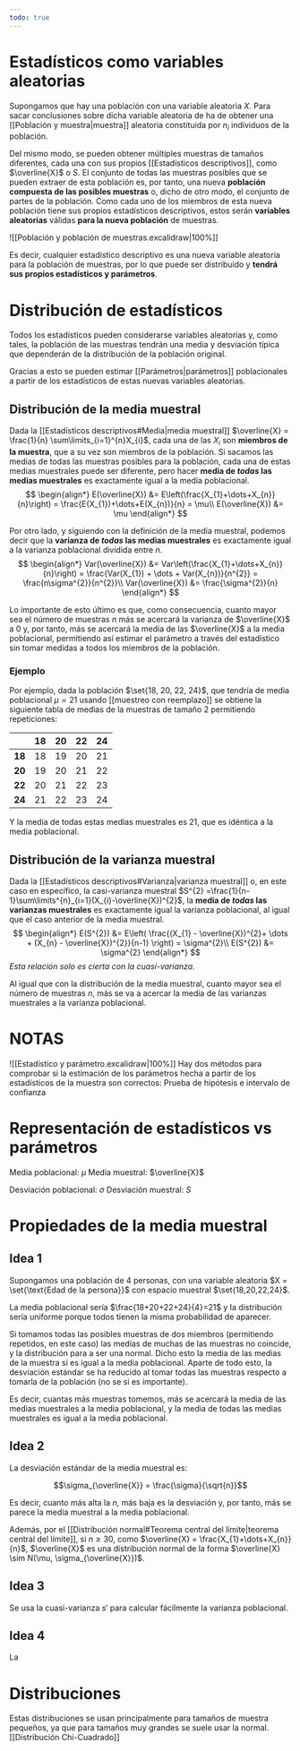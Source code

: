 ```yaml
---
todo: true
---
```

# Estadísticos como variables aleatorias

Supongamos que hay una población con una variable aleatoria $X$. Para sacar conclusiones sobre dicha variable aleatoria de ha de obtener una [[Población y muestra|muestra]] aleatoria constituida por $n_{i}$ individuos de la población.

Del mismo modo, se pueden obtener múltiples muestras de tamaños diferentes, cada una con sus propios [[Estadísticos descriptivos]], como $\overline{X}$ o $S$. El conjunto de todas las muestras posibles que se pueden extraer de esta población es, por tanto, una nueva **población compuesta de las posibles muestras** o, dicho de otro modo, el conjunto de partes de la población. Como cada uno de los miembros de esta nueva población tiene sus propios estadísticos descriptivos, estos serán **variables aleatorias** válidas **para la nueva población** de muestras.

![[Población y población de muestras.excalidraw|100%]]

Es decir, cualquier estadístico descriptivo es una nueva variable aleatoria para la población de muestras, por lo que puede ser distribuido y **tendrá sus propios estadísticos y parámetros**.

# Distribución de estadísticos

Todos los estadísticos pueden considerarse variables aleatorias y, como tales, la población de las muestras tendrán una media y desviación típica que dependerán de la distribución de la población original.

Gracias a esto se pueden estimar [[Parámetros|parámetros]] poblacionales a partir de los estadísticos de estas nuevas variables aleatorias.

## Distribución de la media muestral

Dada la [[Estadísticos descriptivos#Media|media muestral]] $\overline{X} = \frac{1}{n} \sum\limits_{i=1}^{n}X_{i}$, cada una de las $X_{i}$ son **miembros de la muestra**, que a su vez son miembros de la población. Si sacamos las medias de todas las muestras posibles para la población, cada una de estas medias muestrales puede ser diferente, pero hacer **media de *todas* las medias muestrales** es exactamente igual a la media poblacional.
$$
\begin{align*}
E(\overline{X}) &= E\left(\frac{X_{1}+\dots+X_{n}}{n}\right) = \frac{E(X_{1})+\dots+E(X_{n})}{n} = \mu\\
E(\overline{X}) &= \mu
\end{align*}
$$

Por otro lado, y siguiendo con la definición de la media muestral, podemos decir que la **varianza de *todas* las medias muestrales** es exactamente igual a la varianza poblacional dividida entre $n$.
$$
\begin{align*}
Var(\overline{X}) &= Var\left(\frac{X_{1}+\dots+X_{n}}{n}\right) = \frac{Var(X_{1}) + \dots + Var(X_{n})}{n^{2}} = \frac{n\sigma^{2}}{n^{2}}\\
Var(\overline{X}) &= \frac{\sigma^{2}}{n}
\end{align*}
$$

Lo importante de esto último es que, como consecuencia, cuanto mayor sea el número de muestras $n$ más se acercará la varianza de $\overline{X}$ a 0 y, por tanto, más se acercará la media de las $\overline{X}$ a la media poblacional, permitiendo así estimar el parámetro a través del estadístico sin tomar medidas a todos los miembros de la población.

### Ejemplo

Por ejemplo, dada la población $\set{18, 20, 22, 24}$, que tendría de media poblacional $\mu = 21$ usando [[muestreo con reemplazo]] se obtiene la siguiente tabla de medias de la muestras de tamaño 2 permitiendo repeticiones:

|        | 18  | 20  | 22  | 24  |
| ------ | --- | --- | --- | --- |
| **18** | 18  | 19  | 20  | 21  |
| **20** | 19  | 20  | 21  | 22  |
| **22** | 20  | 21  | 22  | 23  |
| **24** | 21  | 22  | 23  | 24  |

Y la media de todas estas medias muestrales es 21, que es idéntica a la media poblacional.



## Distribución de la varianza muestral

Dada la [[Estadísticos descriptivos#Varianza|varianza muestral]] o, en este caso en específico, la casi-varianza muestral $S^{2} =\frac{1}{n-1}\sum\limits^{n}_{i=1}(X_{i}-\overline{X})^{2}$, la **media de *todas* las varianzas muestrales** es exactamente igual la varianza poblacional, al igual que el caso anterior de la media muestral.
$$
\begin{align*}
E(S^{2}) &= E\left( \frac{(X_{1} - \overline{X})^{2}+ \dots + (X_{n} - \overline{X})^{2}}{n-1} \right) = \sigma^{2}\\
E(S^{2}) &= \sigma^{2}
\end{align*}
$$
*Esta relación solo es cierta con la cuasi-varianza.*

Al igual que con la distribución de la media muestral, cuanto mayor sea el número de muestras $n$, más se va a acercar la media de las varianzas muestrales a la varianza poblacional.

# NOTAS

![[Estadístico y parámetro.excalidraw|100%]]
Hay dos métodos para comprobar si la estimación de los parámetros hecha a partir de los estadísticos de la muestra son correctos: Prueba de hipótesis e intervalo de confianza

# Representación de estadísticos vs parámetros

Media poblacional: $\mu$
Media muestral: $\overline{X}$ 

Desviación poblacional: $\sigma$
Desviación muestral: $S$

# Propiedades de la media muestral

## Idea 1

Supongamos una población de 4 personas, con una variable aleatoria $X = \set{\text{Edad de la persona}}$ con espacio muestral $\set{18,20,22,24}$.

La media poblacional sería $\frac{18+20+22+24}{4}=21$ y la distribución sería uniforme porque todos tienen la misma probabilidad de aparecer.

Si tomamos todas las posibles muestras de dos miembros (permitiendo repetidos, en este caso) las medias de muchas de las muestras no coincide, y la distribución para a ser una normal. Dicho esto la media de las medias de la muestra sí es igual a la media poblacional. Aparte de todo esto, la desviación estándar se ha reducido al tomar todas las muestras respecto a tomarla de la población (no se si es importante).

Es decir, cuantas más muestras tomemos, más se acercará la media de las medias muestrales a la media poblacional, y la media de todas las medias muestrales es igual a la media poblacional.

## Idea 2

La desviación estándar de la media muestral es:

$$\sigma_{\overline{X}} = \frac{\sigma}{\sqrt{n}}$$

Es decir, cuanto más alta la $n$, más baja es la desviación y, por tanto, más se parece la media muestral a la media poblacional.

Además, por el [[Distribución normal#Teorema central del límite|teorema central del límite]], si $n\geq 30$, como $\overline{X} = \frac{X_{1}+\dots+X_{n}}{n}$, $\overline{X}$ es una distribución normal de la forma $\overline{X} \sim N(\mu, \sigma_{\overline{X}})$.

## Idea 3

Se usa la cuasi-varianza $s'$ para calcular fácilmente la varianza poblacional.

## Idea 4

La

# Distribuciones

Estas distribuciones se usan principalmente para tamaños de muestra pequeños, ya que para tamaños muy grandes se suele usar la normal.
[[Distribución Chi-Cuadrado]]